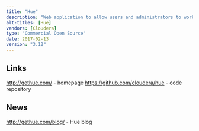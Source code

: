 ```yaml
---
title: "Hue"
description: "Web application to allow users and administrators to work with a Hadoop cluster.  Features include a SQL query tool (with auto-complete, a SQL expression builder,  plotting results as a graph or on a map, and the ability to refine results) over any JDBC compatible database, a Pig query tool (with auto-complete and parameterised queries), a Solr search tool (drag a drop creation of Solr dashboards with grid, timeline, graph, map and filter widgets, a tool for indexing data into Solr and a Solr index browser), a query notebook (Spark, PySpark, Scala, Hive, Impala, Pig and R queries along with visualisation of results as graphs and maps), an Oozie management tool (graphical Oozie workflow, coordinator and bundle editors and an Oozie monitoring and management dashboard), an Apache Sentry configuration tool (for managing permissions to Hive tables and Solr collections), an HDFS and S3 file browser and manager (including the ability to upload and edit data), a YARN job browser (viewing logs and statistics), a Hive Metastore manager (browse, view sample data, create and manage databases and tables), an HBase table manager (browse, view, edit, create and manage tables), a Sqoop2 manager (create, manage and execute Sqoop2 jobs), a ZooKeeper manager (list, view and edit) and a user workspace for saving work done in Hue, organising this in folders and sharing it with other users. Originally released by Cloudera as Cloudera Desktop in October 2009, before being open sourced as Hue in June 2010.  Python/Django based, under active development with a wide range of contributors, and available for all major Hadoop distributions."
alt-titles: [Hue]
vendors: [Cloudera]
type: "Commercial Open Source"
date: 2017-02-13
version: "3.12"
---
```

## Links

<http://gethue.com/> - homepage
<https://github.com/cloudera/hue> - code repository

## News

<http://gethue.com/blog/> - Hue blog